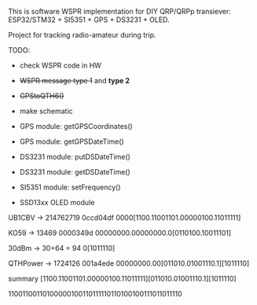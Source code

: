 This is software WSPR implementation for DIY QRP/QRPp transiever: ESP32/STM32 + SI5351 + GPS + DS3231 + OLED.

Project for tracking radio-amateur during trip.

TODO:

- check WSPR code in HW

- ~~WSPR message type 1~~ and **type 2**

- ~~GPStoQTH6()~~

- make schematic

- GPS module: getGPSCoordinates()

- GPS module: getGPSDateTime()

- DS3231 module: putDSDateTime()

- DS3231 module: getDSDateTime()

- SI5351 module: setFrequency()

- SSD13xx OLED module

UB1CBV -> 214762719 0ccd04df   0000[1100.11001101.00000100.11011111]

KO59   -> 13469     0000349d   00000000.00000000.0[0110100.10011101]

30dBm  -> 30+64 = 94 0[1011110]

QTHPower -> 1724126 001a4ede   00000000.00[011010.01001110.1][1011110]

summary [1100.11001101.00000100.11011111][011010.01001110.1][1011110]

11001100110100000100110111110110100100111011011110
